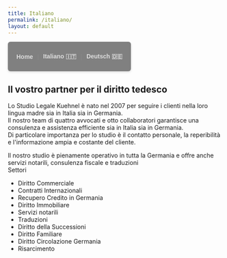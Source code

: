 ```yaml
---
title: Italiano
permalink: /italiano/
layout: default
---
```



<nav style="
background-color: grey;
padding: 12px 20px;
border-radius: 6px;
font-family: Arial, sans-serif;
box-shadow: 0 2px 5px rgba(0,0,0,0.15);
display: inline-flex;
gap: 10px;
align-items: center;
">
<a href="{{ site.baseurl }}/" style="
color: #ddd;
text-decoration: none;
font-weight: 600;
transition: color 0.3s ease;
" onmouseover="this.style.color='#f0a500'" onmouseout="this.style.color='#ddd'">Home</a>

<span style="color: #888;">|</span>

<a href="{{ site.baseurl }}/italiano/" style="
color: #ddd;
text-decoration: none;
font-weight: 600;
transition: color 0.3s ease;
" onmouseover="this.style.color='#f0a500'" onmouseout="this.style.color='#ddd'">Italiano 🇮🇹</a>

<span style="color: #888;">|</span>

<a href="{{ site.baseurl }}/deutsch/" style="
color: #ddd;
text-decoration: none;
font-weight: 600;
transition: color 0.3s ease;
" onmouseover="this.style.color='#f0a500'" onmouseout="this.style.color='#ddd'">Deutsch 🇩🇪</a>
</nav>

## Il vostro partner per il diritto tedesco


Lo Studio Legale Kuehnel è nato nel 2007 per seguire i clienti nella loro lingua madre sia in Italia sia in Germania.   
Il nostro team di quattro avvocati e otto collaboratori garantisce una consulenza e assistenza efficiente sia in Italia sia in Germania.   
Di particolare importanza per lo studio è il contatto personale, la reperibilità e l'informazione ampia e costante del cliente.


Il nostro studio è pienamente operativo in tutta la Germania e offre anche servizi notarili, consulenza fiscale e traduzioni  
Settori  

* Diritto Commerciale
* Contratti Internazionali
* Recupero Credito in Germania
* Diritto Immobiliare 
* Servizi notarili
* Traduzioni 
* Diritto della Successioni
* Diritto Familiare
* Diritto Circolazione Germania
* Risarcimento